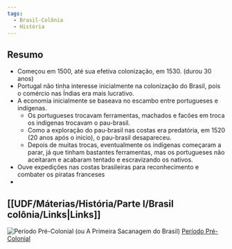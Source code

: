 ```yaml
---
tags:
  - Brasil-Colônia
  - História
---
```

## Resumo
- Começou em 1500, até sua efetiva colonização, em 1530. (durou 30 anos)
- Portugal não tinha interesse inicialmente na colonização do Brasil, pois o comércio nas Índias era mais lucrativo.
- A economia inicialmente se baseava no escambo entre portugueses e indígenas.
	- Os portugueses trocavam ferramentas, machados e facões em troca os indígenas trocavam o pau-brasil.
	- Como a exploração do pau-brasil nas costas era predatória, em 1520 (20 anos após o inicio), o pau-brasil desapareceu.
	- Depois de muitas trocas, eventualmente os indígenas começaram a parar, já que tinham bastantes ferramentas, mas os portugueses não aceitaram e acabaram tentado e escravizando os nativos. 
- Ouve expedições nas costas brasileiras para reconhecimento e combater os piratas franceses
- 
## [[UDF/Máterias/História/Parte I/Brasil colônia/Links|Links]]
![Período Pré-Colonial (ou A Primeira Sacanagem do Brasil)](https://youtu.be/Jc87AkLky3E?si=7o87b7sFvj-qa7ON)
[Período Pré-Colonial](https://brasilescola.uol.com.br/historiab/periodo-precolonial.htm#:~:text=O%20Per%C3%ADodo%20Pr%C3%A9-Colonial%20correspondeu,chegou%20ao%20Brasil%20em%201500.)

